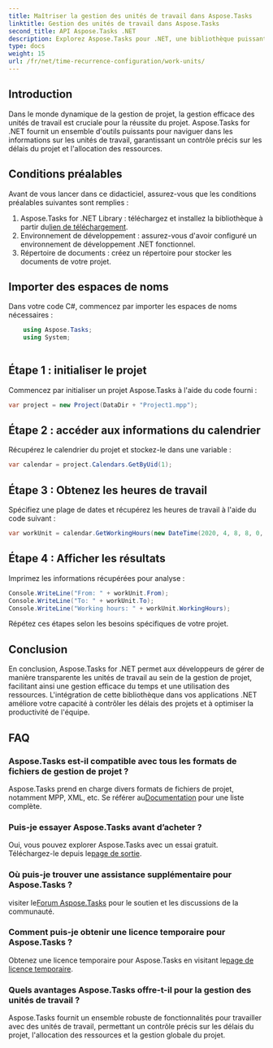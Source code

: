 ```yaml
---
title: Maîtriser la gestion des unités de travail dans Aspose.Tasks
linktitle: Gestion des unités de travail dans Aspose.Tasks
second_title: API Aspose.Tasks .NET
description: Explorez Aspose.Tasks pour .NET, une bibliothèque puissante pour une gestion de projet efficace. Gérez les unités de travail avec précision pour une utilisation optimale des ressources.
type: docs
weight: 15
url: /fr/net/time-recurrence-configuration/work-units/
---
```

## Introduction
Dans le monde dynamique de la gestion de projet, la gestion efficace des unités de travail est cruciale pour la réussite du projet. Aspose.Tasks for .NET fournit un ensemble d'outils puissants pour naviguer dans les informations sur les unités de travail, garantissant un contrôle précis sur les délais du projet et l'allocation des ressources.
## Conditions préalables
Avant de vous lancer dans ce didacticiel, assurez-vous que les conditions préalables suivantes sont remplies :
1.  Aspose.Tasks for .NET Library : téléchargez et installez la bibliothèque à partir du[lien de téléchargement](https://releases.aspose.com/tasks/net/).
2. Environnement de développement : assurez-vous d'avoir configuré un environnement de développement .NET fonctionnel.
3. Répertoire de documents : créez un répertoire pour stocker les documents de votre projet.
## Importer des espaces de noms
Dans votre code C#, commencez par importer les espaces de noms nécessaires :
```csharp
    using Aspose.Tasks;
    using System;
    
```
## Étape 1 : initialiser le projet
Commencez par initialiser un projet Aspose.Tasks à l'aide du code fourni :
```csharp
var project = new Project(DataDir + "Project1.mpp");
```
## Étape 2 : accéder aux informations du calendrier
Récupérez le calendrier du projet et stockez-le dans une variable :
```csharp
var calendar = project.Calendars.GetByUid(1);
```
## Étape 3 : Obtenez les heures de travail
Spécifiez une plage de dates et récupérez les heures de travail à l'aide du code suivant :
```csharp
var workUnit = calendar.GetWorkingHours(new DateTime(2020, 4, 8, 8, 0, 0), new DateTime(2020, 4, 9, 17, 0, 0));
```
## Étape 4 : Afficher les résultats
Imprimez les informations récupérées pour analyse :
```csharp
Console.WriteLine("From: " + workUnit.From);
Console.WriteLine("To: " + workUnit.To);
Console.WriteLine("Working hours: " + workUnit.WorkingHours);
```
Répétez ces étapes selon les besoins spécifiques de votre projet.
## Conclusion
En conclusion, Aspose.Tasks for .NET permet aux développeurs de gérer de manière transparente les unités de travail au sein de la gestion de projet, facilitant ainsi une gestion efficace du temps et une utilisation des ressources. L'intégration de cette bibliothèque dans vos applications .NET améliore votre capacité à contrôler les délais des projets et à optimiser la productivité de l'équipe.
## FAQ
### Aspose.Tasks est-il compatible avec tous les formats de fichiers de gestion de projet ?
 Aspose.Tasks prend en charge divers formats de fichiers de projet, notamment MPP, XML, etc. Se référer au[Documentation](https://reference.aspose.com/tasks/net/) pour une liste complète.
### Puis-je essayer Aspose.Tasks avant d’acheter ?
Oui, vous pouvez explorer Aspose.Tasks avec un essai gratuit. Téléchargez-le depuis le[page de sortie](https://releases.aspose.com/).
### Où puis-je trouver une assistance supplémentaire pour Aspose.Tasks ?
 visiter le[Forum Aspose.Tasks](https://forum.aspose.com/c/tasks/15) pour le soutien et les discussions de la communauté.
### Comment puis-je obtenir une licence temporaire pour Aspose.Tasks ?
 Obtenez une licence temporaire pour Aspose.Tasks en visitant le[page de licence temporaire](https://purchase.aspose.com/temporary-license/).
### Quels avantages Aspose.Tasks offre-t-il pour la gestion des unités de travail ?
Aspose.Tasks fournit un ensemble robuste de fonctionnalités pour travailler avec des unités de travail, permettant un contrôle précis sur les délais du projet, l'allocation des ressources et la gestion globale du projet.